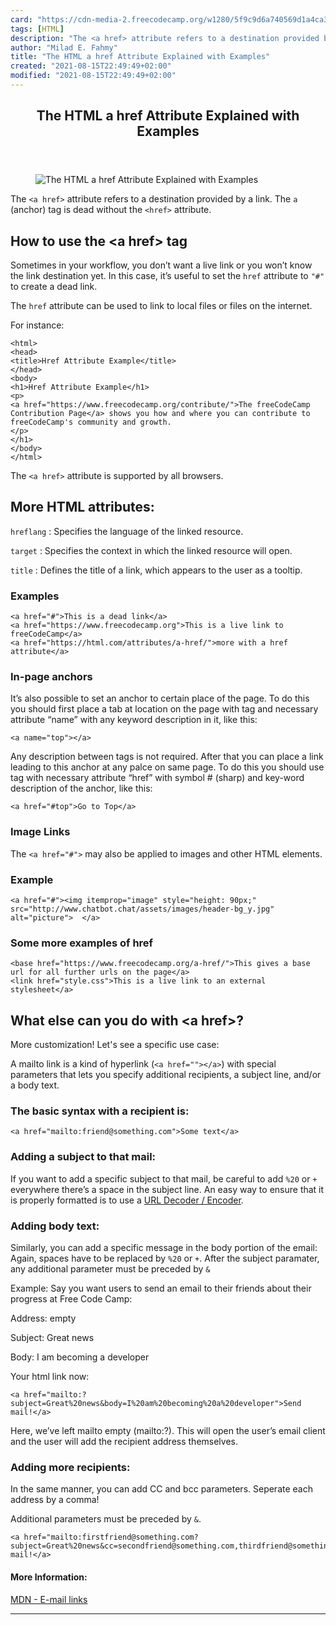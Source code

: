```yaml
---
card: "https://cdn-media-2.freecodecamp.org/w1280/5f9c9d6a740569d1a4ca37a6.jpg"
tags: [HTML]
description: "The <a href> attribute refers to a destination provided by a "
author: "Milad E. Fahmy"
title: "The HTML a href Attribute Explained with Examples"
created: "2021-08-15T22:49:49+02:00"
modified: "2021-08-15T22:49:49+02:00"
---
```

<div class="site-wrapper">
<main id="site-main" class="site-main outer">
<div class="inner">
<article class="post-full post tag-html ">
<header class="post-full-header">
<h1 class="post-full-title">The HTML a href Attribute Explained with Examples</h1>
</header>
<figure class="post-full-image">
<picture>
<source media="(max-width: 700px)" sizes="1px" srcset="data:image/gif;base64,R0lGODlhAQABAIAAAAAAAP///yH5BAEAAAAALAAAAAABAAEAAAIBRAA7 1w">
<source media="(min-width: 701px)" sizes="(max-width: 800px) 400px,
(max-width: 1170px) 700px,
1400px" srcset="https://cdn-media-2.freecodecamp.org/w1280/5f9c9d6a740569d1a4ca37a6.jpg 300w,
https://cdn-media-2.freecodecamp.org/w1280/5f9c9d6a740569d1a4ca37a6.jpg 600w,
https://cdn-media-2.freecodecamp.org/w1280/5f9c9d6a740569d1a4ca37a6.jpg 1000w,
https://cdn-media-2.freecodecamp.org/w1280/5f9c9d6a740569d1a4ca37a6.jpg 2000w">
<img onerror="this.style.display='none'" src="https://cdn-media-2.freecodecamp.org/w1280/5f9c9d6a740569d1a4ca37a6.jpg" alt="The HTML a href Attribute Explained with Examples">
</picture>
</figure>
<section class="post-full-content">
<div class="post-content medium-migrated-article">
<p>The <code>&lt;a href&gt;</code> attribute refers to a destination provided by a link. The <code>a</code> (anchor) tag is dead without the <code>&lt;href&gt;</code> attribute. </p><h2 id="how-to-use-the-a-href-tag">How to use the &lt;a href&gt; tag</h2><p>Sometimes in your workflow, you don’t want a live link or you won’t know the link destination yet. In this case, it’s useful to set the <code>href</code> attribute to <code>"#"</code> to create a dead link. </p><p>The <code>href</code> attribute can be used to link to local files or files on the internet.</p><p>For instance:</p><pre><code class="language-html">&lt;html&gt;
&lt;head&gt;
&lt;title&gt;Href Attribute Example&lt;/title&gt;
&lt;/head&gt;
&lt;body&gt;
&lt;h1&gt;Href Attribute Example&lt;/h1&gt;
&lt;p&gt;
&lt;a href="https://www.freecodecamp.org/contribute/"&gt;The freeCodeCamp Contribution Page&lt;/a&gt; shows you how and where you can contribute to freeCodeCamp's community and growth.
&lt;/p&gt;
&lt;/h1&gt;
&lt;/body&gt;
&lt;/html&gt;</code></pre><p>The <code>&lt;a href&gt;</code> attribute is supported by all browsers.</p><h2 id="more-html-attributes-">More HTML attributes:</h2><p><code>hreflang</code> : Specifies the language of the linked resource. </p><p><code>target</code> : Specifies the context in which the linked resource will open. </p><p><code>title</code> : Defines the title of a link, which appears to the user as a tooltip.</p><h3 id="examples"><strong>Examples</strong></h3><pre><code class="language-html">&lt;a href="#"&gt;This is a dead link&lt;/a&gt;
&lt;a href="https://www.freecodecamp.org"&gt;This is a live link to freeCodeCamp&lt;/a&gt;
&lt;a href="https://html.com/attributes/a-href/"&gt;more with a href attribute&lt;/a&gt;</code></pre><h3 id="in-page-anchors"><strong>In-page anchors</strong></h3><p>It’s also possible to set an anchor to certain place of the page. To do this you should first place a tab at location on the page with tag <a>and necessary attribute “name” with any keyword description in it, like this:</a></p><pre><code class="language-html">&lt;a name="top"&gt;&lt;/a&gt;</code></pre><p><a>Any description between tags is not required. After that you can place a link leading to this anchor at any palce on same page. To do this you should use tag </a><a>with necessary attribute “href” with symbol # (sharp) and key-word description of the anchor, like this:</a></p><pre><code class="language-html">&lt;a href="#top"&gt;Go to Top&lt;/a&gt;</code></pre><h3 id="image-links"><strong><strong>Image Links</strong></strong></h3><p>The <code>&lt;a href="#"&gt;</code> may also be applied to images and other HTML elements.</p><h3 id="example"><strong><strong>Example</strong></strong></h3><pre><code class="language-html">&lt;a href="#"&gt;&lt;img itemprop="image" style="height: 90px;" src="http://www.chatbot.chat/assets/images/header-bg_y.jpg" alt="picture"&gt;  &lt;/a&gt;</code></pre><h3 id="some-more-examples-of-href"><strong>Some more examples of href</strong></h3><pre><code class="language-html">&lt;base href="https://www.freecodecamp.org/a-href/"&gt;This gives a base url for all further urls on the page&lt;/a&gt;
&lt;link href="style.css"&gt;This is a live link to an external stylesheet&lt;/a&gt;</code></pre><h2 id="what-else-can-you-do-with-a-href">What else can you do with &lt;a href&gt;? </h2><p>More customization! Let's see a specific use case:</p><p>A mailto link is a kind of hyperlink (<code>&lt;a href=""&gt;&lt;/a&gt;</code>) with special parameters that lets you specify additional recipients, a subject line, and/or a body text.</p><h3 id="the-basic-syntax-with-a-recipient-is-"><strong>The basic syntax with a recipient is:</strong></h3><pre><code class="language-html">&lt;a href="mailto:friend@something.com"&gt;Some text&lt;/a&gt;</code></pre><h3 id="adding-a-subject-to-that-mail-">Adding a subject to that mail:</h3><p>If you want to add a specific subject to that mail, be careful to add <code>%20</code> or <code>+</code> everywhere there’s a space in the subject line. An easy way to ensure that it is properly formatted is to use a <a href="https://meyerweb.com/eric/tools/dencoder/">URL Decoder / Encoder</a>.</p><h3 id="adding-body-text-">Adding body text:</h3><p>Similarly, you can add a specific message in the body portion of the email: Again, spaces have to be replaced by <code>%20</code> or <code>+</code>. After the subject paramater, any additional parameter must be preceded by <code>&amp;</code></p><p>Example: Say you want users to send an email to their friends about their progress at Free Code Camp:</p><p>Address: empty</p><p>Subject: Great news</p><p>Body: I am becoming a developer</p><p>Your html link now:</p><pre><code class="language-html">&lt;a href="mailto:?subject=Great%20news&amp;body=I%20am%20becoming%20a%20developer"&gt;Send mail!&lt;/a&gt;</code></pre><p>Here, we’ve left mailto empty (mailto:?). This will open the user’s email client and the user will add the recipient address themselves.</p><h3 id="adding-more-recipients-">Adding more recipients:</h3><p>In the same manner, you can add CC and bcc parameters. Seperate each address by a comma!</p><p>Additional parameters must be preceded by <code>&amp;</code>.</p><pre><code class="language-html">&lt;a href="mailto:firstfriend@something.com?subject=Great%20news&amp;cc=secondfriend@something.com,thirdfriend@something.com&amp;bcc=fourthfriend@something.com"&gt;Send mail!&lt;/a&gt;</code></pre><h4 id="more-information-"><strong>More Information:</strong></h4><p><a href="https://developer.mozilla.org/en-US/docs/Learn/HTML/Introduction_to_HTML/Creating_hyperlinks#E-mail_links">MDN - E-mail links</a></p>
</div>
<hr>
</section>
</article>
</div>
</main>
</div>
<!-- Google Tag Manager (noscript) -->
<!-- End Google Tag Manager (noscript) -->
